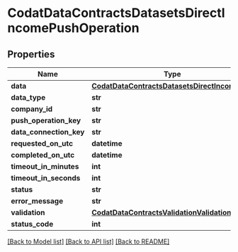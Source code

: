 # CodatDataContractsDatasetsDirectIncomePushOperation

## Properties
Name | Type | Description | Notes
------------ | ------------- | ------------- | -------------
**data** | [**CodatDataContractsDatasetsDirectIncome**](CodatDataContractsDatasetsDirectIncome.md) |  | [optional] 
**data_type** | **str** |  | [optional] 
**company_id** | **str** |  | 
**push_operation_key** | **str** |  | 
**data_connection_key** | **str** |  | 
**requested_on_utc** | **datetime** |  | 
**completed_on_utc** | **datetime** |  | [optional] 
**timeout_in_minutes** | **int** |  | [optional] 
**timeout_in_seconds** | **int** |  | [optional] 
**status** | **str** |  | 
**error_message** | **str** |  | [optional] 
**validation** | [**CodatDataContractsValidationValidationResult**](CodatDataContractsValidationValidationResult.md) |  | [optional] 
**status_code** | **int** |  | 

[[Back to Model list]](../README.md#documentation-for-models) [[Back to API list]](../README.md#documentation-for-api-endpoints) [[Back to README]](../README.md)

